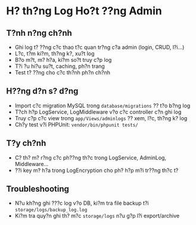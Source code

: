 # H? th?ng Log Ho?t ??ng Admin

## T?nh n?ng ch?nh
- Ghi log t? ??ng c?c thao t?c quan tr?ng c?a admin (login, CRUD, l?i...)
- L?c, t?m ki?m, th?ng k?, xu?t log
- B?o m?t, m? h?a, ki?m so?t truy c?p log
- T?i ?u hi?u su?t, caching, ph?n trang
- Test t? ??ng cho c?c th?nh ph?n ch?nh

## H??ng d?n s? d?ng
- Import c?c migration MySQL trong `database/migrations` ?? t?o b?ng log
- T?ch h?p LogService, LogMiddleware v?o c?c controller c?n ghi log
- Truy c?p c?c view trong `app/Views/adminlogs` ?? xem, l?c, th?ng k? log
- Ch?y test v?i PHPUnit: `vendor/bin/phpunit tests/`

## T?y ch?nh
- C? th? m? r?ng c?c ph??ng th?c trong LogService, AdminLog, Middleware...
- ??i key m? h?a trong LogEncryption cho ph? h?p m?i tr??ng th?c t?

## Troubleshooting
- N?u kh?ng ghi ???c log v?o DB, ki?m tra file backup t?i `storage/logs/backup_log.log`
- Ki?m tra quy?n ghi th? m?c `storage/logs` n?u g?p l?i export/archive
